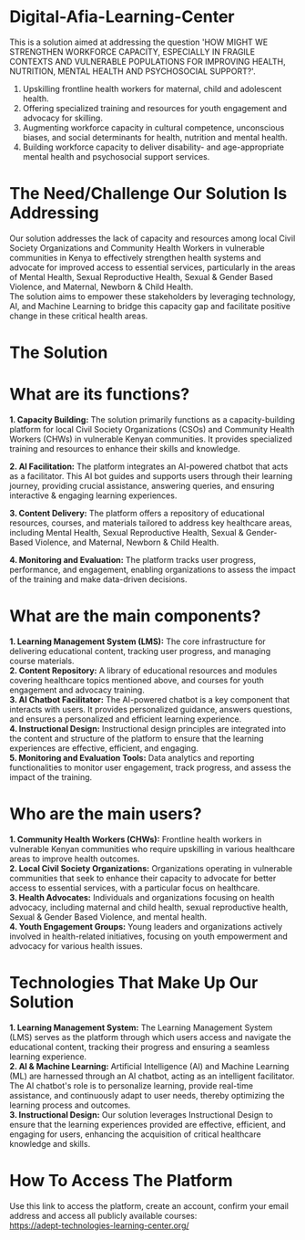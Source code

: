 # Digital-Afia-Learning-Center

This is a solution aimed at addressing the question 'HOW MIGHT WE STRENGTHEN WORKFORCE CAPACITY, ESPECIALLY IN FRAGILE CONTEXTS AND VULNERABLE POPULATIONS FOR IMPROVING HEALTH, NUTRITION, MENTAL HEALTH AND PSYCHOSOCIAL SUPPORT?'.   
1. Upskilling frontline health workers for maternal, child and adolescent health.    
2. Offering specialized training and resources for youth engagement and advocacy for skilling.    
3. Augmenting workforce capacity in cultural competence, unconscious biases, and social determinants for health, nutrition and mental health.    
4. Building workforce capacity to deliver disability- and age-appropriate mental health and psychosocial support services.

# The Need/Challenge Our Solution Is Addressing 
Our solution addresses the lack of capacity and resources among local Civil Society Organizations and Community Health Workers in vulnerable communities in Kenya to effectively strengthen health systems and advocate for improved access to essential services, particularly in the areas of Mental Health, Sexual Reproductive Health, Sexual & Gender Based Violence, and Maternal, Newborn & Child Health.    
The solution aims to empower these stakeholders by leveraging technology, AI, and Machine Learning to bridge this capacity gap and facilitate positive change in these critical health areas.

# The Solution
# What are its functions? 
**1. Capacity Building:** The solution primarily functions as a capacity-building platform for local Civil Society Organizations (CSOs) and Community Health Workers (CHWs) in vulnerable Kenyan communities.
It provides specialized training and resources to enhance their skills and knowledge.   

   
**2. AI Facilitation:** The platform integrates an AI-powered chatbot that acts as a facilitator. This AI bot guides and supports users through their learning journey, providing crucial assistance, answering queries, and ensuring interactive & engaging learning experiences.   

   
**3. Content Delivery:** The platform offers a repository of educational resources, courses, and materials tailored to address key healthcare areas, including Mental Health, Sexual Reproductive Health, Sexual & Gender-Based Violence, and Maternal, Newborn & Child Health.    

   
**4. Monitoring and Evaluation:** The platform tracks user progress, performance, and engagement, enabling organizations to assess the impact of the training and make data-driven decisions.

# What are the main components? 
**1. Learning Management System (LMS):** The core infrastructure for delivering educational content, tracking user progress, and managing course materials.    
**2. Content Repository:** A library of educational resources and modules covering healthcare topics mentioned above, and courses for youth engagement and advocacy training.    
**3. AI Chatbot Facilitator:** The AI-powered chatbot is a key component that interacts with users. It provides personalized guidance, answers questions, and ensures a personalized and efficient learning experience.    
**4. Instructional Design:** Instructional design principles are integrated into the content and structure of the platform to ensure that the learning experiences are effective, efficient, and engaging.     
**5. Monitoring and Evaluation Tools:** Data analytics and reporting functionalities to monitor user engagement, track progress, and assess the impact of the training.

# Who are the main users?
**1. Community Health Workers (CHWs):** Frontline health workers in vulnerable Kenyan communities who require upskilling in various healthcare areas to improve health outcomes.    
**2. Local Civil Society Organizations:** Organizations operating in vulnerable communities that seek to enhance their capacity to advocate for better access to essential services, with a particular focus on healthcare.    
**3. Health Advocates:** Individuals and organizations focusing on health advocacy, including maternal and child health, sexual reproductive health, Sexual & Gender Based Violence, and mental health.    
**4. Youth Engagement Groups:** Young leaders and organizations actively involved in health-related initiatives, focusing on youth empowerment and advocacy for various health issues.

# Technologies That Make Up Our Solution 
**1. Learning Management System:** The Learning Management System (LMS) serves as the platform through which users access and navigate the educational content, tracking their progress and ensuring a seamless learning experience.    
**2. AI & Machine Learning:** Artificial Intelligence (AI) and Machine Learning (ML) are harnessed through an AI chatbot, acting as an intelligent facilitator. The AI chatbot's role is to personalize learning, provide real-time assistance, and continuously adapt to user needs, thereby optimizing the learning process and outcomes.    
**3. Instructional Design:** Our solution leverages Instructional Design to ensure that the learning experiences provided are effective, efficient, and engaging for users, enhancing the acquisition of critical healthcare knowledge and skills.    

# How To Access The Platform
Use this link to access the platform, create an account, confirm your email address and access all publicly available courses:   
https://adept-technologies-learning-center.org/
